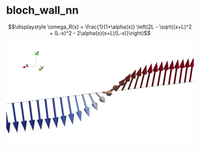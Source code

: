 # bloch_wall_nn
$$\displaystyle \omega_R(x) = \frac{1}{1+\alpha(x)} \left(2L - \sqrt{(x+L)^2 + (L-x)^2 - 2\alpha(x)(x+L)(L-x)}\right)$$
![image](pics/bloch_wall.png)
